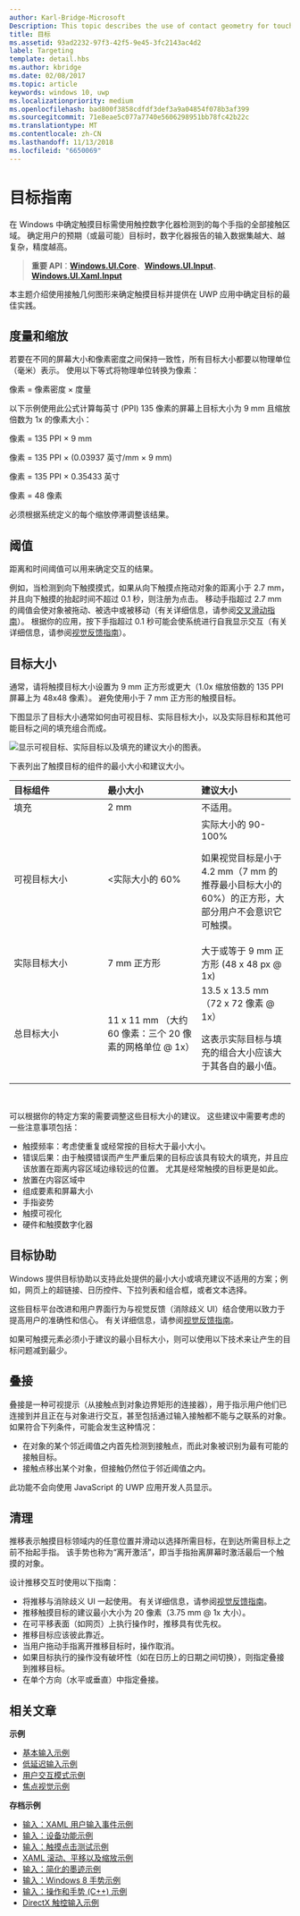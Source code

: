 ```yaml
---
author: Karl-Bridge-Microsoft
Description: This topic describes the use of contact geometry for touch targeting and provides best practices for targeting in Windows Runtime apps.
title: 目标
ms.assetid: 93ad2232-97f3-42f5-9e45-3fc2143ac4d2
label: Targeting
template: detail.hbs
ms.author: kbridge
ms.date: 02/08/2017
ms.topic: article
keywords: windows 10, uwp
ms.localizationpriority: medium
ms.openlocfilehash: bad800f3858cdfdf3def3a9a04854f078b3af399
ms.sourcegitcommit: 71e8eae5c077a7740e5606298951bb78fc42b22c
ms.translationtype: MT
ms.contentlocale: zh-CN
ms.lasthandoff: 11/13/2018
ms.locfileid: "6650069"
---
```

# <a name="guidelines-for-targeting"></a>目标指南


在 Windows 中确定触摸目标需使用触控数字化器检测到的每个手指的全部接触区域。 确定用户的预期（或最可能）目标时，数字化器报告的输入数据集越大、越复杂，精度越高。

> **重要 API**：[**Windows.UI.Core**](https://msdn.microsoft.com/library/windows/apps/br208383)、[**Windows.UI.Input**](https://msdn.microsoft.com/library/windows/apps/br242084)、[**Windows.UI.Xaml.Input**](https://msdn.microsoft.com/library/windows/apps/br227994)

本主题介绍使用接触几何图形来确定触摸目标并提供在 UWP 应用中确定目标的最佳实践。

## <a name="measurements-and-scaling"></a>度量和缩放


若要在不同的屏幕大小和像素密度之间保持一致性，所有目标大小都要以物理单位（毫米）表示。 使用以下等式将物理单位转换为像素：

像素 = 像素密度 × 度量

以下示例使用此公式计算每英寸 (PPI) 135 像素的屏幕上目标大小为 9 mm 且缩放倍数为 1x 的像素大小：

像素 = 135 PPI × 9 mm

像素 = 135 PPI × (0.03937 英寸/mm × 9 mm)

像素 = 135 PPI × 0.35433 英寸

像素 = 48 像素

必须根据系统定义的每个缩放停滞调整该结果。

## <a name="thresholds"></a>阈值


距离和时间阈值可以用来确定交互的结果。

例如，当检测到向下触摸摸式，如果从向下触摸点拖动对象的距离小于 2.7 mm，并且向下触摸的抬起时间不超过 0.1 秒，则注册为点击。 移动手指超过 2.7 mm 的阈值会使对象被拖动、被选中或被移动（有关详细信息，请参阅[交叉滑动指南](guidelines-for-cross-slide.md)）。 根据你的应用，按下手指超过 0.1 秒可能会使系统进行自我显示交互（有关详细信息，请参阅[视觉反馈指南](guidelines-for-visualfeedback.md)）。

## <a name="target-sizes"></a>目标大小


通常，请将触摸目标大小设置为 9 mm 正方形或更大（1.0x 缩放倍数的 135 PPI 屏幕上为 48x48 像素）。 避免使用小于 7 mm 正方形的触摸目标。

下图显示了目标大小通常如何由可视目标、实际目标大小，以及实际目标和其他可能目标之间的填充组合而成。

![显示可视目标、实际目标以及填充的建议大小的图表。](images/targeting-size.png)

下表列出了触摸目标的组件的最小大小和建议大小。

<table>
<colgroup>
<col width="33%" />
<col width="33%" />
<col width="33%" />
</colgroup>
<thead>
<tr class="header">
<th align="left">目标组件</th>
<th align="left">最小大小</th>
<th align="left">建议大小</th>
</tr>
</thead>
<tbody>
<tr class="odd">
<td align="left">填充</td>
<td align="left">2 mm</td>
<td align="left">不适用。</td>
</tr>
<tr class="even">
<td align="left">可视目标大小</td>
<td align="left">&lt;实际大小的 60%</td>
<td align="left">实际大小的 90-100%
<p>如果视觉目标是小于 4.2 mm（7 mm 的推荐最小目标大小的 60%）的正方形，大部分用户不会意识它可触摸。</p></td>
</tr>
<tr class="odd">
<td align="left">实际目标大小</td>
<td align="left">7 mm 正方形</td>
<td align="left">大于或等于 9 mm 正方形 (48 x 48 px @ 1x)</td>
</tr>
<tr class="even">
<td align="left">总目标大小</td>
<td align="left">11 x 11 mm （大约 60 像素：三个 20 像素的网格单位 @ 1x）</td>
<td align="left">13.5 x 13.5 mm （72 x 72 像素 @ 1x）
<p>这表示实际目标与填充的组合大小应该大于其各自的最小值。</p></td>
</tr>
</tbody>
</table>

 

可以根据你的特定方案的需要调整这些目标大小的建议。 这些建议中需要考虑的一些注意事项包括：

-   触摸频率：考虑使重复或经常按的目标大于最小大小。
-   错误后果：由于触摸错误而产生严重后果的目标应该具有较大的填充，并且应该放置在距离内容区域边缘较远的位置。 尤其是经常触摸的目标更是如此。
-   放置在内容区域中
-   组成要素和屏幕大小
-   手指姿势
-   触摸可视化
-   硬件和触摸数字化器

## <a name="targeting-assistance"></a>目标协助


Windows 提供目标协助以支持此处提供的最小大小或填充建议不适用的方案；例如，网页上的超链接、日历控件、下拉列表和组合框，或者文本选择。

这些目标平台改进和用户界面行为与视觉反馈（消除歧义 UI）结合使用以致力于提高用户的准确性和信心。 有关详细信息，请参阅[视觉反馈指南](guidelines-for-visualfeedback.md)。

如果可触摸元素必须小于建议的最小目标大小，则可以使用以下技术来让产生的目标问题减到最少。

## <a name="tethering"></a>叠接


叠接是一种可视提示（从接触点到对象边界矩形的连接器），用于指示用户他们已连接到并且正在与对象进行交互，甚至包括通过输入接触都不能与之联系的对象。 如果符合下列条件，可能会发生这种情况：

-   在对象的某个邻近阈值之内首先检测到接触点，而此对象被识别为最有可能的接触目标。
-   接触点移出某个对象，但接触仍然位于邻近阈值之内。

此功能不会向使用 JavaScript 的 UWP 应用开发人员显示。

## <a name="scrubbing"></a>清理


推移表示触摸目标领域内的任意位置并滑动以选择所需目标，在到达所需目标上之前不抬起手指。 该手势也称为“离开激活”，即当手指抬离屏幕时激活最后一个触摸的对象。

设计推移交互时使用以下指南：

-   将推移与消除歧义 UI 一起使用。 有关详细信息，请参阅[视觉反馈指南](guidelines-for-visualfeedback.md)。
-   推移触摸目标的建议最小大小为 20 像素（3.75 mm @ 1x 大小）。
-   在可平移表面（如网页）上执行操作时，推移具有优先权。
-   推移目标应该彼此靠近。
-   当用户拖动手指离开推移目标时，操作取消。
-   如果目标执行的操作没有破坏性（如在日历上的日期之间切换），则指定叠接到推移目标。
-   在单个方向（水平或垂直）中指定叠接。

## <a name="related-articles"></a>相关文章


**示例**
* [基本输入示例](https://go.microsoft.com/fwlink/p/?LinkID=620302)
* [低延迟输入示例](https://go.microsoft.com/fwlink/p/?LinkID=620304)
* [用户交互模式示例](https://go.microsoft.com/fwlink/p/?LinkID=619894)
* [焦点视觉示例](https://go.microsoft.com/fwlink/p/?LinkID=619895)

**存档示例**
* [输入：XAML 用户输入事件示例](https://go.microsoft.com/fwlink/p/?linkid=226855)
* [输入：设备功能示例](https://go.microsoft.com/fwlink/p/?linkid=231530)
* [输入：触摸点击测试示例](https://go.microsoft.com/fwlink/p/?linkid=231590)
* [XAML 滚动、平移以及缩放示例](https://go.microsoft.com/fwlink/p/?linkid=251717)
* [输入：简化的墨迹示例](https://go.microsoft.com/fwlink/p/?linkid=246570)
* [输入：Windows 8 手势示例](https://go.microsoft.com/fwlink/p/?LinkId=264995)
* [输入：操作和手势 (C++) 示例](https://go.microsoft.com/fwlink/p/?linkid=231605)
* [DirectX 触控输入示例](https://go.microsoft.com/fwlink/p/?LinkID=231627)
 

 




